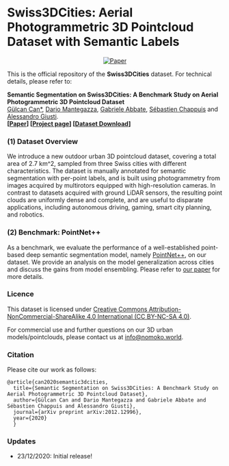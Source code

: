 # Swiss3DCities: Aerial Photogrammetric 3D Pointcloud Dataset with Semantic Labels

<div align="center"> 
	
[![Paper](http://img.shields.io/badge/paper-arxiv.2012.12996-B31B1B.svg)](https://arxiv.org/abs/2012.12996)
<!--
ARXIV   
[![Paper](http://img.shields.io/badge/arxiv-cs.CV:2012.12996-B31B1B.svg)](https://arxiv.org/abs/2012.12996)
-->
 
</div>

This is the official repository of the **Swiss3DCities** dataset. For technical details, please refer to:

**Semantic Segmentation on Swiss3DCities: A Benchmark Study on Aerial Photogrammetric 3D Pointcloud Dataset** <br/>
[Gülcan Can*](https://ch.linkedin.com/in/g%C3%BClcan-can-8496b219), 
[Dario Mantegazza](https://ch.linkedin.com/in/dario-mantegazza), 
[Gabriele Abbate](https://www.supsi.ch/home_en/strumenti/rubrica/dettaglio.26119.html), 
[Sébastien Chappuis](https://ch.linkedin.com/in/s%C3%A9bastien-chappuis-16926381) and 
[Alessandro Giusti](https://ch.linkedin.com/in/alessandrogiusti). <br/>
**[[Paper](https://arxiv.org/abs/2012.12996)] [[Project page](https://github.com/NomokoAG/Swiss3DCities)] [[Dataset Download](https://zenodo.org/record/4390295)]** <br/>

### (1) Dataset Overview

We introduce a new outdoor urban 3D pointcloud dataset, covering a total area of 2.7 km^2, 
sampled from three Swiss cities with different characteristics. 
The dataset is manually annotated for semantic segmentation with per-point labels, 
and is built using photogrammetry from images acquired by multirotors equipped with high-resolution cameras. 
In contrast to datasets acquired with ground LiDAR sensors, the resulting point clouds are uniformly dense and complete, 
and are useful to disparate applications, including autonomous driving, gaming, smart city planning, and robotics. <br/>


### (2) Benchmark: PointNet++
As a benchmark, we evaluate the performance of a well-established point-based deep semantic segmentation model, 
namely [PointNet++](https://arxiv.org/abs/1706.02413), on our dataset. 
We provide an analysis on the model generalization across cities and discuss the gains from model ensembling. 
Please refer to [our paper](https://arxiv.org/abs/2012.12996) for more details. <br/>


### Licence

This dataset is licensed under [Creative Commons Attribution-NonCommercial-ShareAlike 4.0 International 
(CC BY-NC-SA 4.0)](https://creativecommons.org/licenses/by-nc-sa/4.0/). <br/>

For commercial use and further questions on our 3D urban models/pointclouds, please contact us at [info@nomoko.world](info@nomoko.world). <br/>

### Citation
Please cite our work as follows:

	@article{can2020semantic3dcities,
      title={Semantic Segmentation on Swiss3DCities: A Benchmark Study on Aerial Photogrammetric 3D Pointcloud Dataset}, 
      author={Gülcan Can and Dario Mantegazza and Gabriele Abbate and Sébastien Chappuis and Alessandro Giusti},
      journal={arXiv preprint arXiv:2012.12996},
      year={2020}
      }


### Updates
* 23/12/2020: Initial release!




